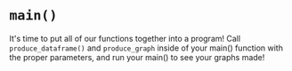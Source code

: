 # `main()`

It's time to put all of our functions together into a program! Call `produce_dataframe()` and `produce_graph` inside of your main() function with the proper parameters, and run your main() to see your graphs made!